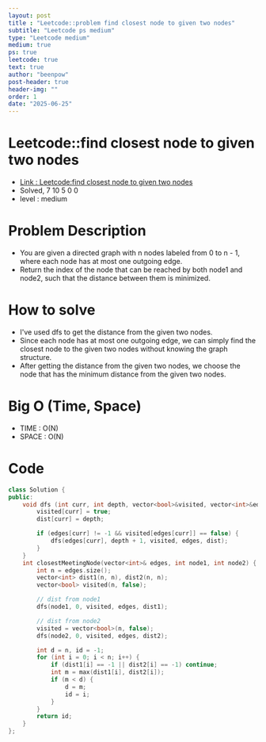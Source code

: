 ```yaml
---
layout: post
title : "Leetcode::problem find closest node to given two nodes"
subtitle: "Leetcode ps medium"
type: "Leetcode medium"
medium: true
ps: true
leetcode: true
text: true
author: "beenpow"
post-header: true
header-img: ""
order: 1
date: "2025-06-25"
---
```


# Leetcode::find closest node to given two nodes
- [Link : Leetcode:find closest node to given two nodes](https://leetcode.com/problems/find-closest-node-to-given-two-nodes/description/)
- Solved, 7 10 5 0 0
- level : medium

# Problem Description
- You are given a directed graph with n nodes labeled from 0 to n - 1, where each node has at most one outgoing edge.
- Return the index of the node that can be reached by both node1 and node2, such that the distance between them is minimized.

# How to solve
- I've used dfs to get the distance from the given two nodes.
- Since each node has at most one outgoing edge, we can simply find the closest node to the given two nodes without knowing the graph structure.
- After getting the distance from the given two nodes, we choose the node that has the minimum distance from the given two nodes.

# Big O (Time, Space)
- TIME : O(N)
- SPACE : O(N)

# Code

```cpp
class Solution {
public:
    void dfs (int curr, int depth, vector<bool>&visited, vector<int>&edges, vector<int>&dist) {
        visited[curr] = true;
        dist[curr] = depth;

        if (edges[curr] != -1 && visited[edges[curr]] == false) {
            dfs(edges[curr], depth + 1, visited, edges, dist);
        }
    }
    int closestMeetingNode(vector<int>& edges, int node1, int node2) {
        int n = edges.size();
        vector<int> dist1(n, n), dist2(n, n);
        vector<bool> visited(n, false);

        // dist from node1
        dfs(node1, 0, visited, edges, dist1);

        // dist from node2
        visited = vector<bool>(n, false);
        dfs(node2, 0, visited, edges, dist2);

        int d = n, id = -1;
        for (int i = 0; i < n; i++) {
            if (dist1[i] == -1 || dist2[i] == -1) continue;
            int m = max(dist1[i], dist2[i]);
            if (m < d) {
                d = m;
                id = i;
            }
        }
        return id;
    }
};
```